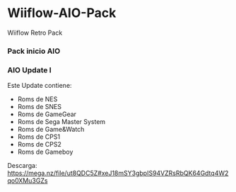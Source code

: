 # Wiiflow-AIO-Pack
Wiiflow Retro Pack

### Pack inicio AIO



### AIO Update I

Este Update contiene:
- Roms de NES
- Roms de SNES
- Roms de GameGear
- Roms de Sega Master System
- Roms de Game&Watch
- Roms de CPS1
- Roms de CPS2
- Roms de Gameboy

Descarga: https://mega.nz/file/ut8QDC5Z#xeJ18mSY3gbpIS94VZRsRbQK64Gdtq4W2qo0XMu3GZs
